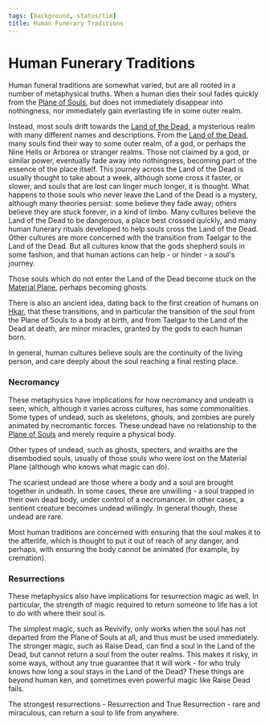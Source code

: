 ```yaml
---
tags: [background, status/tim]
title: Human Funerary Traditions
---
```

# Human Funerary Traditions

Human funeral traditions are somewhat varied, but are all rooted in a number of metaphysical truths. When a human dies their soul fades quickly from the [Plane of Souls](<../multiverse/spiritual-realms/plane-of-souls.md>), but does not immediately disappear into nothingness, nor immediately gain everlasting life in some outer realm.

Instead, most souls drift towards the [Land of the Dead](<../multiverse/spiritual-realms/proximate-realms/land-of-the-dead.md>), a mysterious realm with many different names and descriptions. From the [Land of the Dead](<../multiverse/spiritual-realms/proximate-realms/land-of-the-dead.md>), many souls find their way to some outer realm, of a god, or perhaps the Nine Hells or Arborea or stranger realms. Those not claimed by a god, or similar power, eventually fade away into nothingness, becoming part of the essence of the place itself. This journey across the Land of the Dead is usually thought to take about a week, although some cross it faster, or slower, and souls that are lost can linger much longer, it is thought. What happens to those souls who never leave the Land of the Dead is a mystery, although many theories persist: some believe they fade away; others believe they are stuck forever, in a kind of limbo. Many cultures believe the Land of the Dead to be dangerous, a place best crossed quickly, and many human funerary rituals developed to help souls cross the Land of the Dead. Other cultures are more concerned with the transition from Taelgar to the Land of the Dead. But all cultures know that the gods shepherd souls in some fashion, and that human actions can help - or hinder - a soul's journey. 

Those souls which do not enter the Land of the Dead become stuck on the [Material Plane](<../multiverse/material-plane.md>), perhaps becoming ghosts.

There is also an ancient idea, dating back to the first creation of humans on [Hkar](<../../history/pre-downfall/hkar.md>), that these transitions, and in particular the transition of the soul from the Plane of Souls to a body at birth, and from Taelgar to the Land of the Dead at death, are minor miracles, granted by the gods to each human born.

In general, human cultures believe souls are the continuity of the living person, and care deeply about the soul reaching a final resting place. 



### Necromancy
These metaphysics have implications for how necromancy and undeath is seen, which, although it varies across cultures, has some commonalities. Some types of undead, such as skeletons, ghouls,  and zombies are purely animated by necromantic forces. These undead have no relationship to the [Plane of Souls](<../multiverse/spiritual-realms/plane-of-souls.md>) and merely require a physical body. 

Other types of undead, such as ghosts, specters, and wraiths are the disembodied souls, usually of those souls who were lost on the Material Plane (although who knows what magic can do). 

The scariest undead are those where a body and a soul are brought together in undeath. In some cases, these are unwilling - a soul trapped in their own dead body, under control of a necromancer. In other cases, a sentient creature becomes undead willingly. In general though, these undead are rare. 

Most human traditions are concerned with ensuring that the soul makes it to the afterlife, which is thought to put it out of reach of any danger, and perhaps, with ensuring the body cannot be animated (for example, by cremation).
### Resurrections
These metaphysics also have implications for resurrection magic as well. In particular, the strength of magic required to return someone to life has a lot to do with where their soul is.

The simplest magic, such as Revivify, only works when the soul has not departed from the Plane of Souls at all, and thus must be used immediately. The stronger magic, such as Raise Dead, can find a soul in the Land of the Dead, but cannot return a soul from the outer realms. This makes it risky, in some ways, without any true guarantee that it will work - for who truly knows how long a soul stays in the Land of the Dead? These things are beyond human ken, and sometimes even powerful magic like Raise Dead fails.

The strongest resurrections - Resurrection and True Resurrection - rare and miraculous, can return a soul to life from anywhere.